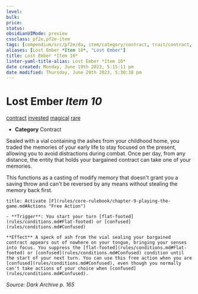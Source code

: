 ```yaml
---
level:
bulk:
price:
status:
obsidianUIMode: preview
cssclass: pf2e,pf2e-item
tags: [compendium/src/pf2e/da, item/category/contract, trait/contract, trait/invested, trait/magical, trait/rare]
aliases: [Lost Ember *Item 10*, "Lost Ember"]
title: Lost Ember *Item 10*
linter-yaml-title-alias: Lost Ember *Item 10*
date created: Monday, June 19th 2023, 5:15:11 pm
date modified: Thursday, June 29th 2023, 5:30:38 pm
---
```


# Lost Ember *Item 10*

[contract](rules/traits/contract-lol.md) [invested](rules/traits/invested.md) [magical](rules/traits/magical.md) [rare](rules/traits/rare.md)  

- **Category** Contract

Sealed with a vial containing the ashes from your childhood home, you traded the memories of your early life to stay focused on the present, allowing you to avoid distractions during combat. Once per day, from any distance, the entity that holds your bargained contract can take one of your memories.

This functions as a casting of modify memory that doesn't grant you a saving throw and can't be reversed by any means without stealing the memory back first.

```ad-embed-ability
title: Activate [F](rules/core-rulebook/chapter-9-playing-the-game.md#Actions "Free Action")

- **Trigger**: You start your turn [flat-footed](rules/conditions.md#Flat-footed) or [confused](rules/conditions.md#Confused)

**Effect** A speck of ash from the vial sealing your bargained contract appears out of nowhere on your tongue, bringing your senses into focus. You suppress the [flat-footed](rules/conditions.md#Flat-footed) or [confused](rules/conditions.md#Confused) condition until the start of your next turn. You can use this free action when you are [confused](rules/conditions.md#Confused), even though you normally can't take actions of your choice when [confused](rules/conditions.md#Confused).
```

*Source: Dark Archive p. 165*
